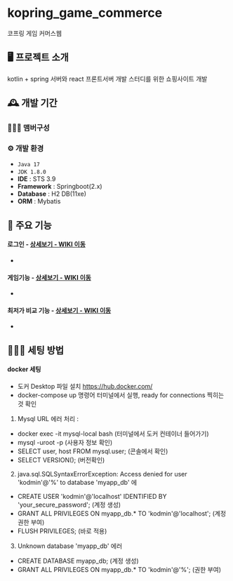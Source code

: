 # kopring_game_commerce
코프링 게임 커머스웹


## 🖥️ 프로젝트 소개
kotlin + spring 서버와 
react 프론트서버 개발 스터디를 위한 쇼핑사이트 개발
<br>

## 🕰️ 개발 기간

### 🧑‍🤝‍🧑 맴버구성

### ⚙️ 개발 환경
- `Java 17`
- `JDK 1.8.0`
- **IDE** : STS 3.9
- **Framework** : Springboot(2.x)
- **Database** : H2 DB(11xe)
- **ORM** : Mybatis

## 📌 주요 기능
#### 로그인 - <a href="https://github.com/chaehyuenwoo/SpringBoot-Project-MEGABOX/wiki/%EC%A3%BC%EC%9A%94-%EA%B8%B0%EB%8A%A5-%EC%86%8C%EA%B0%9C(Login)" >상세보기 - WIKI 이동</a>
- 
#### 게임기능 - <a href="" >상세보기 - WIKI 이동</a>
-
#### 최저가 비교 기능 - <a href="" >상세보기 - WIKI 이동</a>
-

## 🧑‍🤝‍🧑 세팅 방법
#### docker 세팅
- 도커 Desktop 파일 설치 https://hub.docker.com/
- docker-compose up 명령어 터미널에서 실행, ready for connections 찍히는 것 확인
1. Mysql URL 에러 처리 :
  - docker exec -it mysql-local bash (터미널에서 도커 컨테이너 들어가기)
  - mysql -uroot -p (사용자 정보 확인)
  - SELECT user, host FROM mysql.user; (콘솔에서 확인)
  - SELECT VERSION(); (버전확인)
2. java.sql.SQLSyntaxErrorException: Access denied for user 'kodmin'@'%' to database 'myapp_db' 에
  - CREATE USER 'kodmin'@'localhost' IDENTIFIED BY 'your_secure_password'; (계정 생성)
  - GRANT ALL PRIVILEGES ON myapp_db.* TO 'kodmin'@'localhost'; (계정 권한 부여)
  - FLUSH PRIVILEGES; (바로 적용)
3. Unknown database 'myapp_db' 에러
  - CREATE DATABASE myapp_db; (계정 생성)
  - GRANT ALL PRIVILEGES ON myapp_db.* TO 'kodmin'@'%'; (권한 부여)
